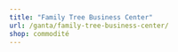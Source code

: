 ```yaml
---
title: "Family Tree Business Center"
url: /ganta/family-tree-business-center/
shop: commodité
---
```

